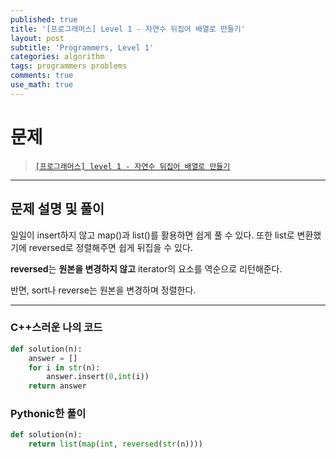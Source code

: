 ```yaml
---
published: true
title: '[프로그래머스] Level 1 - 자연수 뒤집어 배열로 만들기'
layout: post
subtitle: 'Programmers, Level 1'
categories: algorithm
tags: programmers problems
comments: true
use_math: true
---
```


# **문제**

> [`[프로그래머스] level 1 - 자연수 뒤집어 배열로 만들기`](https://school.programmers.co.kr/learn/courses/30/lessons/12932)

---
## **문제 설명 및 풀이**

일일이 insert하지 않고 map()과 list()를 활용하면 쉽게 풀 수 있다. 또한 list로 변환했기에 reversed로 정렬해주면 쉽게 뒤집을 수 있다.

**reversed**는 **원본을 변경하지 않고** iterator의 요소를 역순으로 리턴해준다.

반면, sort나 reverse는 원본을 변경하며 정렬한다.

---
### C++스러운 나의 코드
```python
def solution(n):
    answer = []
    for i in str(n):
        answer.insert(0,int(i))
    return answer
```

### Pythonic한 풀이
```python
def solution(n):
    return list(map(int, reversed(str(n))))
```
